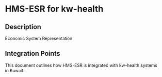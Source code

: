 # HMS-ESR for kw-health

## Description

Economic System Representation

## Integration Points

This document outlines how HMS-ESR is integrated with kw-health systems in Kuwait.
